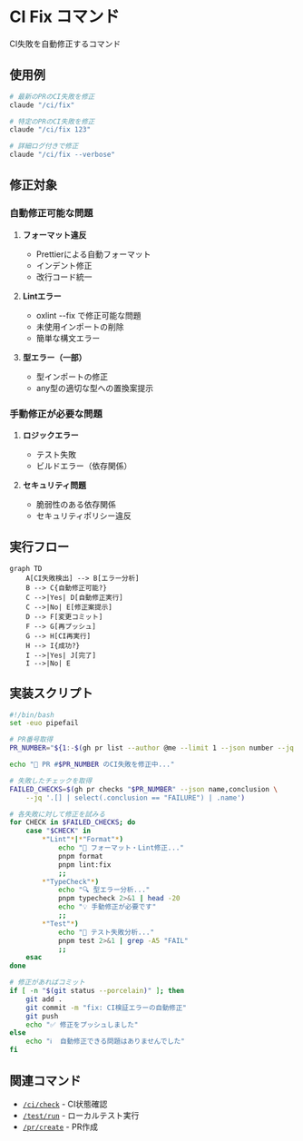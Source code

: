 # CI Fix コマンド

CI失敗を自動修正するコマンド

## 使用例

```bash
# 最新のPRのCI失敗を修正
claude "/ci/fix"

# 特定のPRのCI失敗を修正
claude "/ci/fix 123"

# 詳細ログ付きで修正
claude "/ci/fix --verbose"
```

## 修正対象

### 自動修正可能な問題

1. **フォーマット違反**
   - Prettierによる自動フォーマット
   - インデント修正
   - 改行コード統一

2. **Lintエラー**
   - oxlint --fix で修正可能な問題
   - 未使用インポートの削除
   - 簡単な構文エラー

3. **型エラー（一部）**
   - 型インポートの修正
   - any型の適切な型への置換案提示

### 手動修正が必要な問題

1. **ロジックエラー**
   - テスト失敗
   - ビルドエラー（依存関係）

2. **セキュリティ問題**
   - 脆弱性のある依存関係
   - セキュリティポリシー違反

## 実行フロー

```mermaid
graph TD
    A[CI失敗検出] --> B[エラー分析]
    B --> C{自動修正可能?}
    C -->|Yes| D[自動修正実行]
    C -->|No| E[修正案提示]
    D --> F[変更コミット]
    F --> G[再プッシュ]
    G --> H[CI再実行]
    H --> I{成功?}
    I -->|Yes| J[完了]
    I -->|No| E
```

## 実装スクリプト

```bash
#!/bin/bash
set -euo pipefail

# PR番号取得
PR_NUMBER="${1:-$(gh pr list --author @me --limit 1 --json number --jq '.[0].number')}"

echo "🔧 PR #$PR_NUMBER のCI失敗を修正中..."

# 失敗したチェックを取得
FAILED_CHECKS=$(gh pr checks "$PR_NUMBER" --json name,conclusion \
    --jq '.[] | select(.conclusion == "FAILURE") | .name')

# 各失敗に対して修正を試みる
for CHECK in $FAILED_CHECKS; do
    case "$CHECK" in
        *"Lint"*|*"Format"*)
            echo "📝 フォーマット・Lint修正..."
            pnpm format
            pnpm lint:fix
            ;;
        *"TypeCheck"*)
            echo "🔍 型エラー分析..."
            pnpm typecheck 2>&1 | head -20
            echo "💡 手動修正が必要です"
            ;;
        *"Test"*)
            echo "🧪 テスト失敗分析..."
            pnpm test 2>&1 | grep -A5 "FAIL"
            ;;
    esac
done

# 修正があればコミット
if [ -n "$(git status --porcelain)" ]; then
    git add .
    git commit -m "fix: CI検証エラーの自動修正"
    git push
    echo "✅ 修正をプッシュしました"
else
    echo "ℹ️  自動修正できる問題はありませんでした"
fi
```

## 関連コマンド

- [`/ci/check`](check.md) - CI状態確認
- [`/test/run`](../test/run.md) - ローカルテスト実行
- [`/pr/create`](../pr/create.md) - PR作成